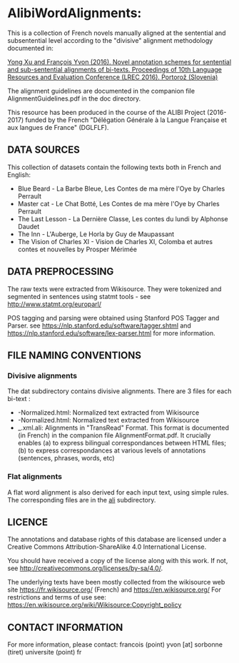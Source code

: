 # AlibiWordAlignments:

This is a collection of French novels manually aligned at the sentential and
subsentential level according to the "divisive" alignment methodology documented in:

[Yong Xu and François Yvon (2016). Novel annotation schemes for sentential 
and sub-sentential alignments of bi-texts. Proceedings of 10th Language 
Resources and Evaluation Conference (LREC 2016). Portorož (Slovenia)](https://aclanthology.org/L16-1099/)

The alignment guidelines are documented in the companion file AlignmentGuidelines.pdf in the doc directory.

This resource has been produced in the course of the ALIBI Project (2016-2017)
funded by the French "Délégation Générale à la Langue Française et aux langues
de France" (DGLFLF).

## DATA SOURCES ##

This collection of datasets contain the following texts both in French and English:
* Blue Beard - La Barbe Bleue,  Les Contes de ma mère l'Oye by Charles Perrault
* Master cat - Le Chat Botté,  Les Contes de ma mère l'Oye by Charles Perrault
* The Last Lesson - La Dernière Classe, Les contes du lundi by Alphonse Daudet
* The Inn - L'Auberge, Le Horla by Guy de Maupassant
* The Vision of Charles XI - Vision de Charles XI, Colomba et autres contes et nouvelles by Prosper Mérimée 

## DATA PREPROCESSING ##

The raw texts were extracted from Wikisource. They were tokenized and segmented in
sentences using statmt tools - see http://www.statmt.org/europarl/

POS tagging and parsing were obtained using Stanford POS Tagger and Parser.
see https://nlp.stanford.edu/software/tagger.shtml
and https://nlp.stanford.edu/software/lex-parser.html for more information.

## FILE NAMING CONVENTIONS ##

### Divisive alignments 
The dat subdirectory contains divisive alignments. There are 3 files for each bi-text :
* <FrenchName>-Normalized.html:  Normalized text extracted from Wikisource
* <EnglishName>-Normalized.html: Normalized text extracted from Wikisource
* <EnglishName>_<FrenchName>.xml.ali: Alignments in "TransRead" Format. This format is documented (in French) in the companion file AlignmentFormat.pdf. It crucially enables (a) to express bilingual correspondances between HTML files; (b) to express correspondances at various levels of annotations (sentences, phrases, words, etc)

### Flat alignments
A flat word alignment is also derived for each input text, using simple rules. The corresponding files are in the [ali](./ali) subdirectory.

## LICENCE ##

The annotations and database rights of this database are licensed under a
Creative Commons Attribution-ShareAlike 4.0 International License.

You should have received a copy of the license along with this
work. If not, see <http://creativecommons.org/licenses/by-sa/4.0/>.

The underlying texts have been mostly collected from the wikisource
web site https://fr.wikisource.org/ (French) and https://en.wikisource.org/
For restrictions and terms of use see: 
https://en.wikisource.org/wiki/Wikisource:Copyright_policy

## CONTACT INFORMATION ##

For more information, please contact: francois (point) yvon [at] sorbonne (tiret) universite (point) fr


